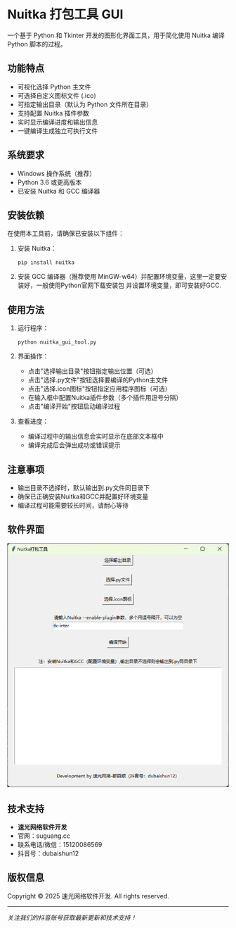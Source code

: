 # Nuitka 打包工具 GUI

一个基于 Python 和 Tkinter 开发的图形化界面工具，用于简化使用 Nuitka 编译 Python 脚本的过程。

## 功能特点

- 可视化选择 Python 主文件
- 可选择自定义图标文件 (.ico)
- 可指定输出目录（默认为 Python 文件所在目录）
- 支持配置 Nuitka 插件参数
- 实时显示编译进度和输出信息
- 一键编译生成独立可执行文件

## 系统要求

- Windows 操作系统（推荐）
- Python 3.6 或更高版本
- 已安装 Nuitka 和 GCC 编译器

## 安装依赖

在使用本工具前，请确保已安装以下组件：

1. 安装 Nuitka：
   ```
   pip install nuitka
   ```

2. 安装 GCC 编译器（推荐使用 MinGW-w64）并配置环境变量，这里一定要安装好，一般使用Python官网下载安装包 并设置环境变量，即可安装好GCC.

## 使用方法

1. 运行程序：
   ```
   python nuitka_gui_tool.py
   ```

2. 界面操作：
   - 点击"选择输出目录"按钮指定输出位置（可选）
   - 点击"选择.py文件"按钮选择要编译的Python主文件
   - 点击"选择.icon图标"按钮指定应用程序图标（可选）
   - 在输入框中配置Nuitka插件参数（多个插件用逗号分隔）
   - 点击"编译开始"按钮启动编译过程

3. 查看进度：
   - 编译过程中的输出信息会实时显示在底部文本框中
   - 编译完成后会弹出成功或错误提示

## 注意事项

- 输出目录不选择时，默认输出到.py文件同目录下
- 确保已正确安装Nuitka和GCC并配置好环境变量
- 编译过程可能需要较长时间，请耐心等待

## 软件界面
![软件界面](软件界面.png)

## 技术支持

- **速光网络软件开发**
- 官网：suguang.cc
- 联系电话/微信：15120086569
- 抖音号：dubaishun12

## 版权信息

Copyright © 2025 速光网络软件开发. All rights reserved.

---
*关注我们的抖音账号获取最新更新和技术支持！*
